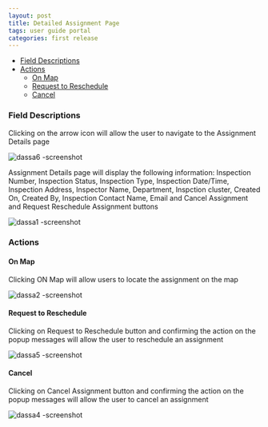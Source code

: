 ```yaml
---
layout: post
title: Detailed Assignment Page
tags: user guide portal
categories: first release
---
```

<link rel="stylesheet" href="/User-Guide-Portal/styles.css">

- [Field Descriptions](#-Field-Descriptions)
- [Actions](#-Actions)
    * [On Map](#-On-Map)
    * [Request to Reschedule](#-Request-to-Reschedule)
    * [Cancel](#-Cancel)

### Field Descriptions <a name="-Field-Descriptions"></a>

Clicking on the arrow icon will allow the user to navigate to the Assignment Details page

![dassa6 -screenshot](https://user-images.githubusercontent.com/81990744/115449440-d0a6a980-a1e8-11eb-848b-632c95f301ee.png)

Assignment Details page will display the following information: Inspection Number, Inspection Status, Inspection Type, Inspection Date/Time, Inspection Address, Inspector Name, Department, Inspction cluster, Created On, Created By, Inspection Contact Name, Email and Cancel Assignment and Request Reschedule Assignment buttons

![dassa1 -screenshot](https://user-images.githubusercontent.com/81990744/115450384-d355ce80-a1e9-11eb-9248-0118f9be8c16.png)

### Actions <a name="-Actions"></a>
#### On Map <a name="-On-Map"></a>
Clicking ON Map will allow users to locate the assignment on the map

![dassa2 -screenshot](https://user-images.githubusercontent.com/81990744/115450535-0009e600-a1ea-11eb-9cca-33f15618768b.png)

#### Request to Reschedule <a name="-Request-to-Reschedule"></a>
Clicking on Request to Reschedule button and confirming the action on the popup messages will allow the user to reschedule an assignment

![dassa5 -screenshot](https://user-images.githubusercontent.com/81990744/115450741-4d865300-a1ea-11eb-9987-a4663eac65c7.png)

#### Cancel <a name="-Cancel"></a>
Clicking on Cancel Assignment button and confirming the action on the popup messages will allow the user to cancel an assignment

![dassa4 -screenshot](https://user-images.githubusercontent.com/81990744/115451111-c71e4100-a1ea-11eb-9891-6c1d5b39395f.png)
